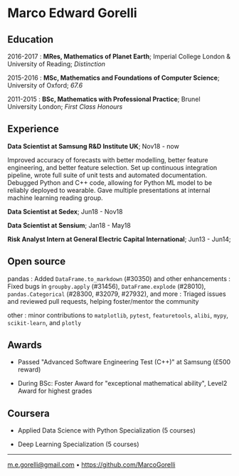 Marco Edward Gorelli
============

Education
---------

2016-2017
:   **MRes, Mathematics of Planet Earth**; Imperial
    College London & University of Reading; _Distinction_

2015-2016
:   **MSc, Mathematics and Foundations of Computer Science**;
    University of Oxford; _67.6_

2011-2015
:   **BSc, Mathematics with Professional Practice**;
    Brunel University London; _First Class Honours_

Experience
----------

**Data Scientist at Samsung R&D Institute UK**; Nov18 - now

Improved accuracy of forecasts with better modelling, better feature engineering, and better feature selection. Set up continuous integration pipeline, wrote full suite of unit tests and automated documentation. Debugged Python and C++ code, allowing for Python ML model to be reliably deployed to wearable. Gave multiple presentations at internal machine learning reading group.

**Data Scientist at Sedex**; Jun18 - Nov18

**Data Scientist at Sensium**; Jan18 - May18

**Risk Analyst Intern at General Electric Capital International**; Jun13 - Jun14;

Open source
-----------
pandas
:   Added `DataFrame.to_markdown` (#30350) and other enhancements
:   Fixed bugs in `groupby.apply` (#31456), `DataFrame.explode` (#28010),  \
    `pandas.Categorical` (#28300, #32079, #27932), and more
:   Triaged issues and reviewed pull requests, helping foster/mentor the community

other
:   minor contributions to `matplotlib`, `pytest`, `featuretools`, `alibi`, `mypy`, `scikit-learn`, and `plotly`

Awards
------

* Passed "Advanced Software Engineering Test (C++)" at Samsung (£500 reward)

* During BSc: Foster Award for "exceptional mathematical ability", Level2 Award for highest grades

Coursera
--------

* Applied Data Science with Python Specialization (5 courses)

* Deep Learning Specialization (5 courses)

----------------------------------------------
<m.e.gorelli@gmail.com> • https://github.com/MarcoGorelli
